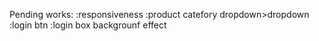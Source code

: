 Pending works:
    :responsiveness
    :product catefory dropdown>dropdown
    :login btn 
        :login box backgrounf effect
     
